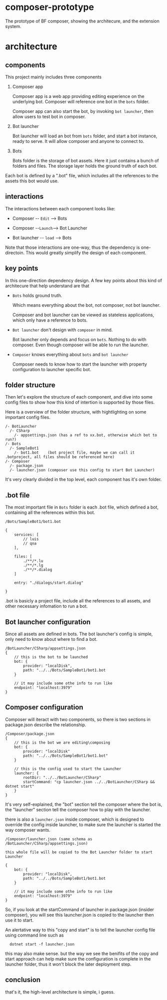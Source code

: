 # composer-prototype
The prototype of BF composer, showing the architecure, and the extension system.

# architecture

## components

This project mainly includes three components
1. Composer app
   
    Composer app is a web app providing editing experience on the underlying bot. Composer will reference one bot in the `bots` folder. 

    Composer app can also start the bot, by invoking `bot launcher`, then allow users to test bot in composer. 

2. Bot launcher

    Bot launcher will load an bot from `bots` folder, and start a bot instance, ready to serve. It will allow composer and anyone to connect to. 

3. Bots

    Bots folder is the storage of bot assets. Here it just contains a bunch of folders and files. The storage layer holds the ground truth of each bot. 

Each bot is defined by a ".bot" file, which includes all the references to the assets this bot would use. 


## interactions
The interactions between each component looks like:

* Composer -- `Edit` --> Bots

* Composer --`Launch`--> Bot Launcher

* Bot launcher -- `load` --> Bots

Note that those interactions are one-way, thus the dependency is one-directoin. This would greatly simplify the design of each component. 

## key points

In this one-direction dependency design. A few key points about this kind of architecure that help understand are that


* `Bots` holds ground truth.

  Which means everything about the bot, not composer, not bot launcher. 
  
  Composer and bot launcher can be viewed as stateless applications, which only have a reference to bots. 

* `Bot launcher` don't design with `composer` in mind. 

  Bot launcher only depends and focus on `bots`. Nothing to do with composer. Even though composer will be able to run the launcher. 

* `Composer` knows everything about `bots` and `bot launcher` 
  
  Composer needs to know how to start the launcher with property configuration to launcher specific bot. 

## folder structure

Then let's explore the structure of each component, and dive into some config files to show how this kind of intertion is supported by those files. 

Here is a overview of the folder structure, with hightlighting on some important config files. 

    /- BotLauncher
      /- CSharp
        /- appsettings.json (has a ref to xx.bot, otherwise which bot to run?)
    /- Bots
      /- SampleBot1
        /- bot1.bot    (bot project file, maybe we can call it .botproject, all files should be referenced here)
    /- Composer
      /- package.json  
      /- launcher.json (composer use this config to start Bot Launcher)


It's very clearly divided in the top level, each component has it's own folder. 

## .bot file
The most important file in `Bots` folder is each .bot file, which defined a bot, containing all the references within this bot. 
```
/Bots/SampleBot1/bot1.bot

{
    services: [
        // luis
        // qna
    ],

    files: [
        ./**/*.lu
        ./**/*.lg
        ./**/*.dialog
    ]
    
    entry: "./dialogs/start.dialog"

}

```

.bot is basicly a project file, include all the references to all assets, and other necessary infomation to run a bot. 

## Bot launcher configuration

Since all assets are defined in bots. The bot launcher's config is simple, only need to know about where to find a bot.

```
/BotLauncher/CSharp/appsettings.json
{
    // this is the bot to be launched
    bot: {
        provider: "localDisk",
        path: "../../Bots/SampleBot1/bot1.bot
    }

    // it may include some othe info to run like
    endpoint: "localhost:3979"
}
```

## Composer configuration

Composer will iteract with two components, so there is two sections in package.json describe the relationship.

```
/Composer/package.json
{
    // this is the bot we are editing\composing
    bot: {
        provider: "localDisk"
        path: "../../Bots/SampleBot1/bot1.bot"
    }
    
    // this is the config used to start the Launcher
    launcher: {
        rootDir: "../../BotLauncher/CSharp"
        startCommand: "cp launcher.json ../../BotLauncher/CSharp && dotnet start"
    }
}
```

It's very self-explained, the "bot" section tell the composer where the bot is, the "launcher" section tell the composer how to play with the launcher. 

there is also a `launcher.json` inside composer, which is designed to override the config inside launcher, to make sure the launcher is started the way composer wants.

``` 
/Composer/launcher.json (same schema as /BotLauncher/CSharp/appsettings.json)

this whole file will be copied to the Bot Launcher folder to start Launcher

{
    bot: {
        provider: "localDisk",
        path: "../../Bots/SampleBot1/bot1.bot
    }

    // it may include some othe info to run like
    endpoint: "localhost:3979"
}

```
So, if you look at the startCommand of launcher in package.json (insider composer), you will see this launcher.json is copied to the launcher then use it to start. 

An alertative way to this "copy and start" is to tell the launcher config file using command line such as
```
  dotnet start -f launcher.json
```

this may also make sense. but the way we see the benifits of the copy and start approach can help make sure the configuration is complete in the launcher folder, thus it won't block the later deployment step. 

## conclusion
that's it, the high-level architecture is simple, i guess. 





